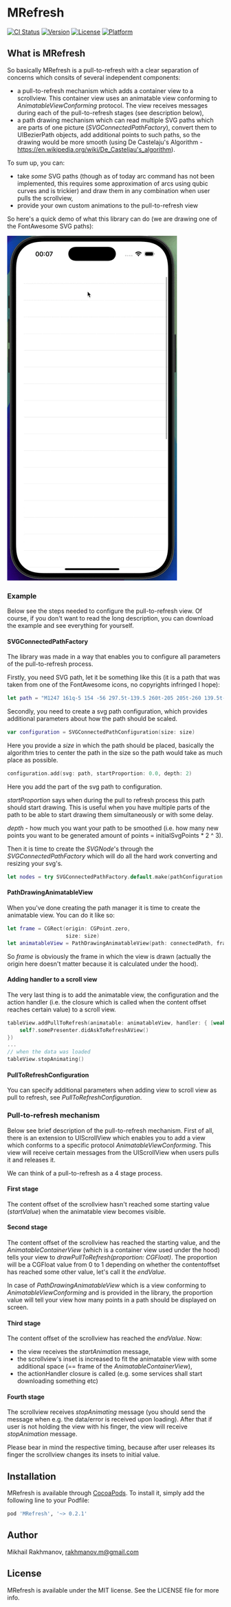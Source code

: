 # MRefresh

[![CI Status](https://img.shields.io/travis/Mikhail%20Rakhmanov/MRefresh.svg?style=flat)](https://travis-ci.org/Mikhail%20Rakhmanov/MRefresh)
[![Version](https://img.shields.io/cocoapods/v/MRefresh.svg?style=flat)](http://cocoapods.org/pods/MRefresh)
[![License](https://img.shields.io/cocoapods/l/MRefresh.svg?style=flat)](http://cocoapods.org/pods/MRefresh)
[![Platform](https://img.shields.io/cocoapods/p/MRefresh.svg?style=flat)](http://cocoapods.org/pods/MRefresh)

## What is MRefresh

So basically MRefresh is a pull-to-refresh with a clear separation of concerns which consits of several independent components:
- a pull-to-refresh mechanism which adds a container view to a scrollview. This container view uses an animatable view conforming to *AnimatableViewConforming* protocol. The view receives messages during each of the pull-to-refresh stages (see description below),
- a path drawing mechanism which can read multiple SVG paths which are parts of one picture (*SVGConnectedPathFactory*), convert them to UIBezierPath objects, add additional points to such paths, so the drawing would be more smooth (using De Castelaju's Algorithm - https://en.wikipedia.org/wiki/De_Casteljau's_algorithm).

To sum up, you can:
- take *some* SVG paths (though as of today arc command has not been implemented, this requires some approximation of arcs using qubic curves and is trickier) and draw them in any combination when user pulls the scrollview,
- provide your own custom animations to the pull-to-refresh view

So here's a quick demo of what this library can do (we are drawing one of the FontAwesome SVG paths):

![MRefresh demo](Assets/MRefresh.gif)

### Example

Below see the steps needed to configure the pull-to-refresh view. Of course, if you don't want to read the long description, you can download the example and see everything for yourself.

#### SVGConnectedPathFactory

The library was made in a way that enables you to configure all parameters of the pull-to-refresh process.

Firstly, you need SVG path, let it be something like this (it is a path that was taken from one of the FontAwesome icons, no copyrights infringed I hope): 

```swift
let path = "M1247 161q-5 154 -56 297.5t-139.5 260t-205 205t-260 139.5t-297.5 56q-14 1 -23 -9q-10 -10 -10 -23v-128q0 -13 9 -22t22 -10q204 -7 378 -111.5t278.5 -278.5t111.5 -378q1 -13 10 -22t22 -9h128q13 0 23 10q11 9 9 23"
```
Secondly, you need to create a svg path configuration, which provides additional parameters about how the path should be scaled.


```swift
var configuration = SVGConnectedPathConfiguration(size: size) 
```
Here you provide a *size* in which the path should be placed, basically the algorithm tries to center the path in the size so the path would take as much place as possible.

```swift
configuration.add(svg: path, startProportion: 0.0, depth: 2)
```
Here you add the part of the svg path to configuration.

*startProportion* says when during the pull to refresh process this path should start drawing. This is useful when you have multiple parts of the path to be able to start drawing them simultaneously or with some delay.

*depth* - how much you want your path to be smoothed (i.e. how many new points you want to be generated amount of points = initialSvgPoints * 2 ^ 3).

Then it is time to create the *SVGNode*'s through the *SVGConnectedPathFactory* which will do all the hard work converting and resizing your svg's.

```swift
let nodes = try SVGConnectedPathFactory.default.make(pathConfiguration: configuration)
```

#### PathDrawingAnimatableView

When you've done creating the path manager it is time to create the animatable view. You can do it like so:
```swift
let frame = CGRect(origin: CGPoint.zero,
                   size: size)
let animatableView = PathDrawingAnimatableView(path: connectedPath, frame: frame)
```
So *frame* is obviously the frame in which the view is drawn (actually the origin here doesn't matter because it is calculated under the hood).

#### Adding handler to a scroll view 

The very last thing is to add the animatable view, the configuration and the action handler (i.e. the closure which is called when the content offset reaches certain value) to a scroll view.

```swift
tableView.addPullToRefresh(animatable: animatableView, handler: { [weak self] in
    self?.somePresenter.didAskToRefreshAView()
})
...
// when the data was loaded
tableView.stopAnimating()
```

#### PullToRefreshConfiguration

You can specify additional parameters when adding view to scroll view as pull to refresh, see *PullToRefreshConfiguration*.

### Pull-to-refresh mechanism

Below see brief description of the pull-to-refresh mechanism. First of all, there is an extension to UIScrollView which enables you to add a view which conforms to a specific protocol *AnimatableViewConforming*. This view will receive certain messages from the UIScrollView when users pulls it and releases it. 

We can think of a pull-to-refresh as a 4 stage process.

#### First stage

The content offset of the scrollview hasn't reached some starting value (*startValue*) when the animatable view becomes visible.

#### Second stage

The content offset of the scrollview has reached the starting value, and the *AnimatableContainerView* (which is a container view used under the hood) tells your view to *drawPullToRefresh(proportion: CGFloat)*. The proportion will be a CGFloat value from 0 to 1 depending on whether the contentoffset has reached some other value, let's call it the *endValue*.

In case of *PathDrawingAnimatableView* which is a view conforming to  *AnimatableViewConforming* and is provided in the library, the proportion value will tell your view how many points in a path should be displayed on screen.

#### Third stage

The content offset of the scrollview has reached the *endValue*. Now:
- the view receives the *startAnimation* message,
- the scrollview's inset is increased to fit the animatable view with some additional space (== frame of the *AnimatableContainerView*),
- the actionHandler closure is called (e.g. some services shall start downloading something etc)

#### Fourth stage

The scrollview receives *stopAnimating* message (you should send the message when e.g. the data/error is received upon loading). After that if user is not holding the view with his finger, the view will receive *stopAnimation* message.

Please bear in mind the respective timing, because after user releases its finger the scrollview changes its insets to initial value.  

## Installation

MRefresh is available through [CocoaPods](http://cocoapods.org). To install
it, simply add the following line to your Podfile:

```ruby
pod 'MRefresh', '~> 0.2.1'
```
## Author

Mikhail Rakhmanov, rakhmanov.m@gmail.com

## License

MRefresh is available under the MIT license. See the LICENSE file for more info.
